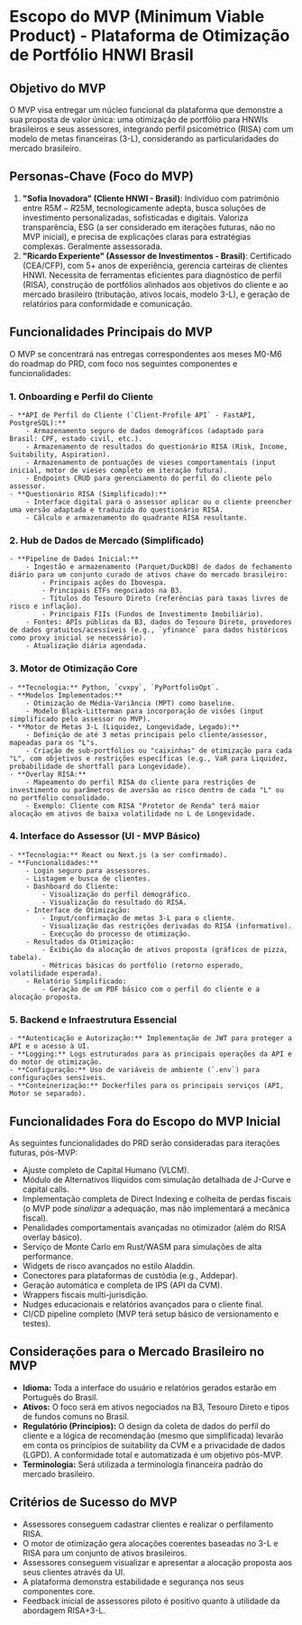 # Escopo do MVP (Minimum Viable Product) - Plataforma de Otimização de Portfólio HNWI Brasil

## Objetivo do MVP

O MVP visa entregar um núcleo funcional da plataforma que demonstre a sua proposta de valor única: uma otimização de portfólio para HNWIs brasileiros e seus assessores, integrando perfil psicométrico (RISA) com um modelo de metas financeiras (3-L), considerando as particularidades do mercado brasileiro.

## Personas-Chave (Foco do MVP)

1.  **"Sofia Inovadora" (Cliente HNWI - Brasil)**: Indivíduo com patrimônio entre R$5M-R$25M, tecnologicamente adepta, busca soluções de investimento personalizadas, sofisticadas e digitais. Valoriza transparência, ESG (a ser considerado em iterações futuras, não no MVP inicial), e precisa de explicações claras para estratégias complexas. Geralmente assessorada.
2.  **"Ricardo Experiente" (Assessor de Investimentos - Brasil)**: Certificado (CEA/CFP), com 5+ anos de experiência, gerencia carteiras de clientes HNWI. Necessita de ferramentas eficientes para diagnóstico de perfil (RISA), construção de portfólios alinhados aos objetivos do cliente e ao mercado brasileiro (tributação, ativos locais, modelo 3-L), e geração de relatórios para conformidade e comunicação.

## Funcionalidades Principais do MVP

O MVP se concentrará nas entregas correspondentes aos meses M0-M6 do roadmap do PRD, com foco nos seguintes componentes e funcionalidades:

### 1. Onboarding e Perfil do Cliente
    - **API de Perfil do Cliente (`Client-Profile API` - FastAPI, PostgreSQL):**
        - Armazenamento seguro de dados demográficos (adaptado para Brasil: CPF, estado civil, etc.).
        - Armazenamento de resultados do questionário RISA (Risk, Income, Suitability, Aspiration).
        - Armazenamento de pontuações de vieses comportamentais (input inicial, motor de vieses completo em iteração futura).
        - Endpoints CRUD para gerenciamento do perfil do cliente pelo assessor.
    - **Questionário RISA (Simplificado):**
        - Interface digital para o assessor aplicar ou o cliente preencher uma versão adaptada e traduzida do questionário RISA.
        - Cálculo e armazenamento do quadrante RISA resultante.

### 2. Hub de Dados de Mercado (Simplificado)
    - **Pipeline de Dados Inicial:**
        - Ingestão e armazenamento (Parquet/DuckDB) de dados de fechamento diário para um conjunto curado de ativos chave do mercado brasileiro:
            - Principais ações do Ibovespa.
            - Principais ETFs negociados na B3.
            - Títulos do Tesouro Direto (referências para taxas livres de risco e inflação).
            - Principais FIIs (Fundos de Investimento Imobiliário).
        - Fontes: APIs públicas da B3, dados do Tesouro Direto, provedores de dados gratuitos/acessíveis (e.g., `yfinance` para dados históricos como proxy inicial se necessário).
        - Atualização diária agendada.

### 3. Motor de Otimização Core
    - **Tecnologia:** Python, `cvxpy`, `PyPortfolioOpt`.
    - **Modelos Implementados:**
        - Otimização de Média-Variância (MPT) como baseline.
        - Modelo Black-Litterman para incorporação de visões (input simplificado pelo assessor no MVP).
    - **Motor de Metas 3-L (Liquidez, Longevidade, Legado):**
        - Definição de até 3 metas principais pelo cliente/assessor, mapeadas para os "L"s.
        - Criação de sub-portfólios ou "caixinhas" de otimização para cada "L", com objetivos e restrições específicas (e.g., VaR para Liquidez, probabilidade de shortfall para Longevidade).
    - **Overlay RISA:**
        - Mapeamento do perfil RISA do cliente para restrições de investimento ou parâmetros de aversão ao risco dentro de cada "L" ou no portfólio consolidado.
        - Exemplo: Cliente com RISA "Protetor de Renda" terá maior alocação em ativos de baixa volatilidade no L de Longevidade.

### 4. Interface do Assessor (UI - MVP Básico)
    - **Tecnologia:** React ou Next.js (a ser confirmado).
    - **Funcionalidades:**
        - Login seguro para assessores.
        - Listagem e busca de clientes.
        - Dashboard do Cliente:
            - Visualização do perfil demográfico.
            - Visualização do resultado do RISA.
        - Interface de Otimização:
            - Input/confirmação de metas 3-L para o cliente.
            - Visualização das restrições derivadas do RISA (informativo).
            - Execução do processo de otimização.
        - Resultados da Otimização:
            - Exibição da alocação de ativos proposta (gráficos de pizza, tabela).
            - Métricas básicas do portfólio (retorno esperado, volatilidade esperada).
        - Relatório Simplificado:
            - Geração de um PDF básico com o perfil do cliente e a alocação proposta.

### 5. Backend e Infraestrutura Essencial
    - **Autenticação e Autorização:** Implementação de JWT para proteger a API e o acesso à UI.
    - **Logging:** Logs estruturados para as principais operações da API e do motor de otimização.
    - **Configuração:** Uso de variáveis de ambiente (`.env`) para configurações sensíveis.
    - **Conteinerização:** Dockerfiles para os principais serviços (API, Motor se separado).

## Funcionalidades Fora do Escopo do MVP Inicial

As seguintes funcionalidades do PRD serão consideradas para iterações futuras, pós-MVP:

*   Ajuste completo de Capital Humano (VLCM).
*   Módulo de Alternativos Ilíquidos com simulação detalhada de J-Curve e capital calls.
*   Implementação completa de Direct Indexing e colheita de perdas fiscais (o MVP pode *sinalizar* a adequação, mas não implementará a mecânica fiscal).
*   Penalidades comportamentais avançadas no otimizador (além do RISA overlay básico).
*   Serviço de Monte Carlo em Rust/WASM para simulações de alta performance.
*   Widgets de risco avançados no estilo Aladdin.
*   Conectores para plataformas de custódia (e.g., Addepar).
*   Geração automática e completa de IPS (API da CVM).
*   Wrappers fiscais multi-jurisdição.
*   Nudges educacionais e relatórios avançados para o cliente final.
*   CI/CD pipeline completo (MVP terá setup básico de versionamento e testes).

## Considerações para o Mercado Brasileiro no MVP

*   **Idioma:** Toda a interface do usuário e relatórios gerados estarão em Português do Brasil.
*   **Ativos:** O foco será em ativos negociados na B3, Tesouro Direto e tipos de fundos comuns no Brasil.
*   **Regulatório (Princípios):** O design da coleta de dados do perfil do cliente e a lógica de recomendação (mesmo que simplificada) levarão em conta os princípios de suitability da CVM e a privacidade de dados (LGPD). A conformidade total e automatizada é um objetivo pós-MVP.
*   **Terminologia:** Será utilizada a terminologia financeira padrão do mercado brasileiro.

## Critérios de Sucesso do MVP

*   Assessores conseguem cadastrar clientes e realizar o perfilamento RISA.
*   O motor de otimização gera alocações coerentes baseadas no 3-L e RISA para um conjunto de ativos brasileiros.
*   Assessores conseguem visualizar e apresentar a alocação proposta aos seus clientes através da UI.
*   A plataforma demonstra estabilidade e segurança nos seus componentes core.
*   Feedback inicial de assessores piloto é positivo quanto à utilidade da abordagem RISA+3-L. 